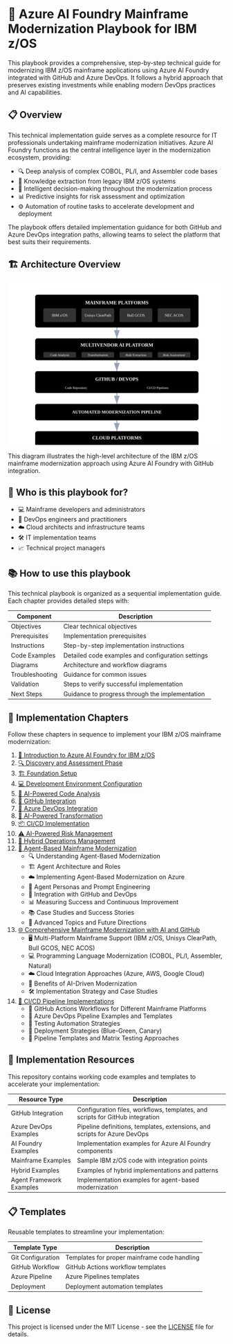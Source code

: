 # 🚀 Azure AI Foundry Mainframe Modernization Playbook for IBM z/OS

This playbook provides a comprehensive, step-by-step technical guide for modernizing IBM z/OS mainframe applications using Azure AI Foundry integrated with GitHub and Azure DevOps. It follows a hybrid approach that preserves existing investments while enabling modern DevOps practices and AI capabilities.

## 📋 Overview

This technical implementation guide serves as a complete resource for IT professionals undertaking mainframe modernization initiatives. Azure AI Foundry functions as the central intelligence layer in the modernization ecosystem, providing:

- 🔍 Deep analysis of complex COBOL, PL/I, and Assembler code bases
- 🧠 Knowledge extraction from legacy IBM z/OS systems
- 🤖 Intelligent decision-making throughout the modernization process
- 📊 Predictive insights for risk assessment and optimization
- ⚙️ Automation of routine tasks to accelerate development and deployment

The playbook offers detailed implementation guidance for both GitHub and Azure DevOps integration paths, allowing teams to select the platform that best suits their requirements.

## 🏗️ Architecture Overview

![Architecture Overview](images/architecture-overview.svg)

This diagram illustrates the high-level architecture of the IBM z/OS mainframe modernization approach using Azure AI Foundry with GitHub integration.

## 👥 Who is this playbook for?

- 💻 Mainframe developers and administrators
- 🔄 DevOps engineers and practitioners
- ☁️ Cloud architects and infrastructure teams
- 🛠️ IT implementation teams
- 📈 Technical project managers

## 📚 How to use this playbook

This technical playbook is organized as a sequential implementation guide. Each chapter provides detailed steps with:

| Component | Description |
|-----------|-------------|
| Objectives | Clear technical objectives |
| Prerequisites | Implementation prerequisites |
| Instructions | Step-by-step implementation instructions |
| Code Examples | Detailed code examples and configuration settings |
| Diagrams | Architecture and workflow diagrams |
| Troubleshooting | Guidance for common issues |
| Validation | Steps to verify successful implementation |
| Next Steps | Guidance to progress through the implementation |

## 📖 Implementation Chapters

Follow these chapters in sequence to implement your IBM z/OS mainframe modernization:

1. [🌟 Introduction to Azure AI Foundry for IBM z/OS](docs/01-introduction/README.md)
2. [🔍 Discovery and Assessment Phase](docs/02-discovery/README.md) 
3. [🏗️ Foundation Setup](docs/03-foundation/README.md)
4. [💻 Development Environment Configuration](docs/04-development-environment/README.md)
5. [🤖 AI-Powered Code Analysis](docs/05-code-analysis/README.md)
6. [🐙 GitHub Integration](docs/06-github-integration/README.md)
7. [🔄 Azure DevOps Integration](docs/07-azure-devops-integration/README.md)
8. [🧠 AI-Powered Transformation](docs/08-ai-transformation/README.md)
9. [📦 CI/CD Implementation](docs/09-cicd-implementation/README.md)
10. [⚠️ AI-Powered Risk Management](docs/10-risk-management/README.md)
11. [🔄 Hybrid Operations Management](docs/11-hybrid-operations/README.md)
12. [🤖 Agent-Based Mainframe Modernization](docs/12-agent-based-modernization/README.md)
    - 🔍 Understanding Agent-Based Modernization
    - 🏗️ Agent Architecture and Roles
    - ☁️ Implementing Agent-Based Modernization on Azure
    - 🧠 Agent Personas and Prompt Engineering
    - 🔄 Integration with GitHub and DevOps
    - 📊 Measuring Success and Continuous Improvement
    - 📚 Case Studies and Success Stories
    - 🔮 Advanced Topics and Future Directions
13. [🌐 Comprehensive Mainframe Modernization with AI and GitHub](docs/13-comprehensive-mainframe-modernization/README.md)
    - 🖥️ Multi-Platform Mainframe Support (IBM z/OS, Unisys ClearPath, Bull GCOS, NEC ACOS)
    - 💻 Programming Language Modernization (COBOL, PL/I, Assembler, Natural)
    - ☁️ Cloud Integration Approaches (Azure, AWS, Google Cloud)
    - 🧠 Benefits of AI-Driven Modernization
    - 🛠️ Implementation Strategy and Case Studies
14. [🔄 CI/CD Pipeline Implementations](docs/14-cicd-pipeline-implementations/README.md)
    - 🐙 GitHub Actions Workflows for Different Mainframe Platforms
    - 🔄 Azure DevOps Pipeline Examples and Templates
    - 🧪 Testing Automation Strategies
    - 🚀 Deployment Strategies (Blue-Green, Canary)
    - 🔧 Pipeline Templates and Matrix Testing Approaches

## 🧰 Implementation Resources

This repository contains working code examples and templates to accelerate your implementation:

| Resource Type | Description |
|---------------|-------------|
| GitHub Integration | Configuration files, workflows, templates, and scripts for GitHub integration |
| Azure DevOps Examples | Pipeline definitions, templates, extensions, and scripts for Azure DevOps |
| AI Foundry Examples | Implementation examples for Azure AI Foundry components |
| Mainframe Examples | Sample IBM z/OS code with integration points |
| Hybrid Examples | Examples of hybrid implementations and patterns |
| Agent Framework Examples | Implementation examples for agent-based modernization |

## 📋 Templates

Reusable templates to streamline your implementation:

| Template Type | Description |
|---------------|-------------|
| Git Configuration | Templates for proper mainframe code handling |
| GitHub Workflow | GitHub Actions workflow templates |
| Azure Pipeline | Azure Pipelines templates |
| Deployment | Deployment automation templates |

## 📄 License

This project is licensed under the MIT License - see the [LICENSE](LICENSE) file for details.